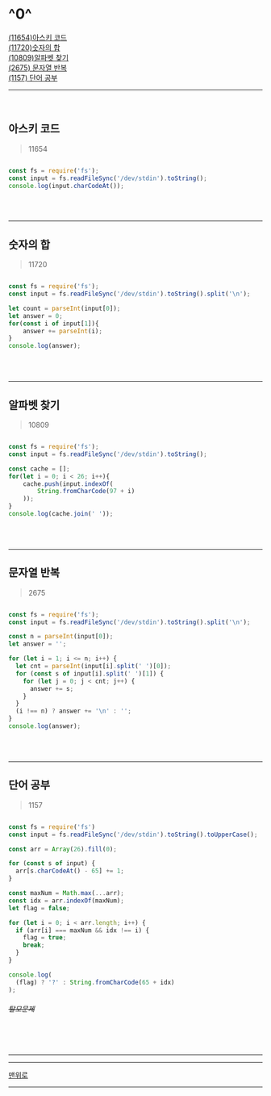 # ^0^
[(11654)아스키 코드](#아스키-코드)   
[(11720)숫자의 합](#숫자의-합)   
[(10809)알파벳 찾기](#알파벳-찾기)   
[(2675) 문자열 반복](#문자열-반복)   
[(1157) 단어 공부](#단어-공부)   

----------

<br>

## 아스키 코드
> 11654

  ```javaScript

  const fs = require('fs');
  const input = fs.readFileSync('/dev/stdin').toString();
  console.log(input.charCodeAt());

  ```

<br><br>

----------------------

## 숫자의 합
> 11720

  ```javaScript

  const fs = require('fs');
  const input = fs.readFileSync('/dev/stdin').toString().split('\n');

  let count = parseInt(input[0]);
  let answer = 0;
  for(const i of input[1]){
      answer += parseInt(i);
  }
  console.log(answer);

  ```

<br><br>

----------------------

## 알파벳 찾기
> 10809

  ```javaScript

  const fs = require('fs');
  const input = fs.readFileSync('/dev/stdin').toString();

  const cache = [];
  for(let i = 0; i < 26; i++){
      cache.push(input.indexOf(
          String.fromCharCode(97 + i)
      ));         
  }
  console.log(cache.join(' '));

  ```

<br><br>

----------------------

## 문자열 반복
> 2675

  ```javaScript

  const fs = require('fs');
  const input = fs.readFileSync('/dev/stdin').toString().split('\n');

  const n = parseInt(input[0]);
  let answer = '';

  for (let i = 1; i <= n; i++) {
    let cnt = parseInt(input[i].split(' ')[0]);
    for (const s of input[i].split(' ')[1]) {
      for (let j = 0; j < cnt; j++) {
        answer += s;
      }
    }
    (i !== n) ? answer += '\n' : '';
  }
  console.log(answer);

  ```

<br><br>

----------------------

## 단어 공부
> 1157

  ```javaScript

  const fs = require('fs')
  const input = fs.readFileSync('/dev/stdin').toString().toUpperCase();

  const arr = Array(26).fill(0);

  for (const s of input) {
    arr[s.charCodeAt() - 65] += 1;
  }

  const maxNum = Math.max(...arr);
  const idx = arr.indexOf(maxNum);
  let flag = false;

  for (let i = 0; i < arr.length; i++) {
    if (arr[i] === maxNum && idx !== i) {
      flag = true;
      break;
    }
  }

  console.log(
    (flag) ? '?' : String.fromCharCode(65 + idx)
  );

  ```
###### *~~탈모문제~~*

<br><br>

----------------------






- - -

<a href='#0'>맨위로</a>

- - -
